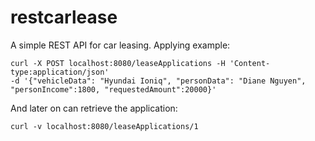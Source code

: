 # restcarlease

A simple REST API for car leasing.
Applying example:

```
curl -X POST localhost:8080/leaseApplications -H 'Content-type:application/json'
-d '{"vehicleData": "Hyundai Ioniq", "personData": "Diane Nguyen", "personIncome":1800, "requestedAmount":20000}'
```

And later on can retrieve the application:
```
curl -v localhost:8080/leaseApplications/1
```
